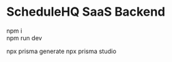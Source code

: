 # ScheduleHQ SaaS Backend
<!-- IN FIRST TERMINAL  -->
npm i  
npm run dev

<!-- IN SECOND TERMINAL -->
npx prisma generate
npx prisma studio   